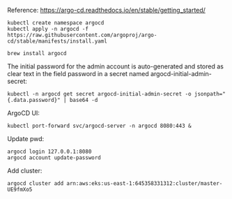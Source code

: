 Reference: https://argo-cd.readthedocs.io/en/stable/getting_started/

```
kubectl create namespace argocd
kubectl apply -n argocd -f https://raw.githubusercontent.com/argoproj/argo-cd/stable/manifests/install.yaml
```

```
brew install argocd
```

The initial password for the admin account is auto-generated and stored as clear text in the field password in a secret named argocd-initial-admin-secret:
```
kubectl -n argocd get secret argocd-initial-admin-secret -o jsonpath="{.data.password}" | base64 -d
```

ArgoCD UI:
```
kubectl port-forward svc/argocd-server -n argocd 8080:443 &
```

Update pwd:
```
argocd login 127.0.0.1:8080
argocd account update-password
```

Add cluster:
```
argocd cluster add arn:aws:eks:us-east-1:645358331312:cluster/master-UE9fmXo5
```
